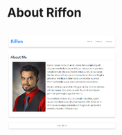 <h1>About Riffon</h1>
<br>
<a href="https://riffon3000.github.io"><img src="https://github.com/riffon3000/riffon3000.github.io/blob/master/images/readme.jpg" alt="About Riffon" style="width: 50%; height: 50%;"></a>
